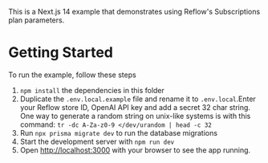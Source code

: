 This is a Next.js 14 example that demonstrates using Reflow's Subscriptions plan parameters.

# Getting Started

To run the example, follow these steps

1. `npm install` the dependencies in this folder
2. Duplicate the `.env.local.example` file and rename it to `.env.local`.Enter your Reflow store ID, OpenAI API key and add a secret 32 char string. One way to generate a random string on unix-like systems is with this command:
   `tr -dc A-Za-z0-9 </dev/urandom | head -c 32`
3. Run `npx prisma migrate dev` to run the database migrations
4. Start the development server with `npm run dev`
5. Open [http://localhost:3000](http://localhost:3000) with your browser to see the app running.
